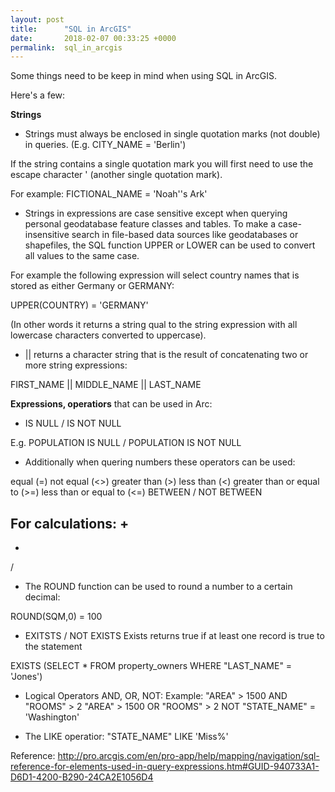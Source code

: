 ```yaml
---
layout: post
title:      "SQL in ArcGIS"
date:       2018-02-07 00:33:25 +0000
permalink:  sql_in_arcgis
---
```



Some things need to be keep in mind when using SQL in ArcGIS. 

Here's a few:


**Strings**

- Strings must always be enclosed in single quotation marks (not double) in queries. (E.g. CITY_NAME = 'Berlin')

If the string contains a single quotation mark you will first need to use the escape character ' (another single quotation mark).

For example:
FICTIONAL_NAME = 'Noah''s Ark'

- Strings in expressions are case sensitive except when querying personal geodatabase feature classes and tables. To make a case-insensitive search in file-based data sources like geodatabases or shapefiles, the SQL function UPPER or LOWER can be used to convert all values to the same case.

For example the following expression will select country names that is stored as either Germany or GERMANY:

UPPER(COUNTRY) = 'GERMANY'

(In other words it returns a string qual to the string expression with all lowercase characters converted to uppercase).

- || returns a character string that is the result of concatenating two or more string expressions:

FIRST_NAME || MIDDLE_NAME || LAST_NAME



**Expressions, operatiors** that can be used in Arc:

- IS NULL  / IS NOT NULL

E.g. POPULATION IS NULL / POPULATION IS NOT NULL

- Additionally when quering numbers these operators can be used:

equal (=)
not equal (<>)
greater than (>)
less than (<)
greater than or equal to (>=)
less than or equal to (<=)
BETWEEN / NOT BETWEEN

For calculations:
+
- 
*
/ 

- The ROUND function can be used to round a number to a certain decimal:

ROUND(SQM,0) = 100

- EXITSTS / NOT EXISTS
Exists returns true if at least one record is true to the statement

EXISTS (SELECT * FROM property_owners WHERE "LAST_NAME" = 'Jones')

- Logical Operators AND, OR, NOT:
Example: 
"AREA" > 1500 AND "ROOMS" > 2
"AREA" > 1500 OR "ROOMS" > 2
NOT "STATE_NAME" = 'Washington'

- The LIKE operatior:
"STATE_NAME" LIKE 'Miss%'

Reference:
http://pro.arcgis.com/en/pro-app/help/mapping/navigation/sql-reference-for-elements-used-in-query-expressions.htm#GUID-940733A1-D6D1-4200-B290-24CA2E1056D4
